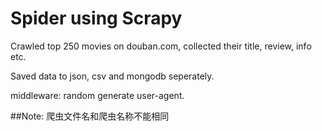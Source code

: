 # Spider using Scrapy

Crawled top 250 movies on douban.com, collected their title, review, info etc.

Saved data to json, csv and mongodb seperately.

middleware: random generate user-agent.

##Note:
爬虫文件名和爬虫名称不能相同
